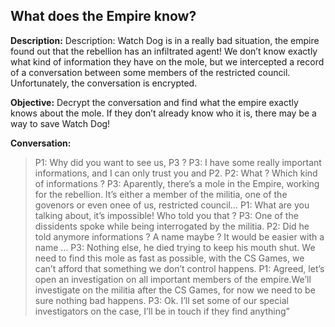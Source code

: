 ## What does the Empire know?

**Description:**
Description: Watch Dog is in a really bad situation, the empire found out that the rebellion has an infiltrated agent! We don’t know exactly what kind of information they have on the mole, but we intercepted a record of a conversation between some members of the restricted council. Unfortunately, the conversation is encrypted.

**Objective:**
Decrypt the conversation and find what the empire exactly knows about the mole. If they don’t already know who it is, there may be a way to save Watch Dog!


**Conversation:**
>P1: Why did you want to see us, P3 ?
P3: I have some really important informations,  and I can only trust you and P2.
P2: What ? Which kind of informations ?
P3: Aparently, there’s a mole in the Empire, working for the rebellion. It’s either a member of the militia, one of the govenors or even onee of us, restricted council…
P1: What are you talking about, it’s impossible! Who told you that ?
P3: One of the dissidents spoke while being interrogated by the militia.
P2: Did he told anymore informations ? A name maybe ? It would be easier with a name …
P3: Nothing else, he died trying to keep his mouth shut. We need to find this mole as fast as possible, with the CS Games, we can’t afford that something we don’t control happens.
P1: Agreed, let’s open an investigation on all important members of the empire.We’ll investigate on the militia after the CS Games, for now we need to be sure nothing bad happens.
P3: Ok. I’ll set some of our special investigators on the case, I’ll be in touch if they find anything”
